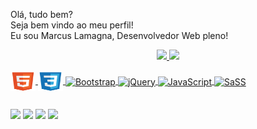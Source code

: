 Olá, tudo bem? <br>
Seja bem vindo ao meu perfil! <br>
Eu sou Marcus Lamagna, Desenvolvedor Web pleno!

<div align="center">
  <a href="https://www.mlamagna.com.br/">
  <img height="180em" src="https://github-readme-stats.vercel.app/api?username=MarcusLamagna&show_icons=true&theme=dark&include_all_commits=true&count_private=true"/>
  <img height="180em" src="https://github-readme-stats.vercel.app/api/top-langs/?username=MarcusLamagna&layout=compact&langs_count=7&theme=dark"/>
</div>
<div style="display: inline_block"><br>
  <img align="center" alt="HTML5" height="30" width="40" src="https://raw.githubusercontent.com/devicons/devicon/master/icons/html5/html5-original.svg">
  <img align="center" alt="CSS3" height="30" width="40" src="https://raw.githubusercontent.com/devicons/devicon/master/icons/css3/css3-original.svg">
  <img align="center" alt="Bootstrap" height="30" width="40" src="https://cdn.jsdelivr.net/gh/devicons/devicon/icons/bootstrap/bootstrap-original.svg">
  <img align="center" alt="jQuery" height="30" width="40" src="https://cdn.jsdelivr.net/gh/devicons/devicon/icons/jquery/jquery-original.svg">
  <img align="center" alt="JavaScript" height="30" width="40" src="https://cdn.jsdelivr.net/gh/devicons/devicon/icons/javascript/javascript-original.svg">
  <img align="center" alt="SaSS" height="30" width="40" src="https://cdn.jsdelivr.net/gh/devicons/devicon/icons/sass/sass-original.svg">
  <!--<img align="right" alt="Rafa-pic" height="150" style="border-radius:50px;" src="https://media.discordapp.net/attachments/639956127056134178/890373478988013628/Publicacoes_Instagram_1_1.png?width=676&height=676">-->
</div>
  
  ##
 
<div> 
 
  <a href="https://www.instagram.com/mlamagnadev/" target="_blank"><img src="https://img.shields.io/badge/-Instagram-%23E4405F?style=for-the-badge&logo=instagram&logoColor=white" target="_blank"></a>
 	<a href="https://www.facebook.com/mlamagnadev/?ref=pages_you_manage" target="_blank"><img src="https://img.shields.io/badge/Facebook-9146FF?style=for-the-badge&logo=twitch&logoColor=white" target="_blank"></a>
  <a href="https://www.linkedin.com/in/marcuslamagna/" target="_blank"><img src="https://img.shields.io/badge/-LinkedIn-%230077B5?style=for-the-badge&logo=linkedin&logoColor=white" target="_blank"></a> 
  <a href = "mailto:contato@mlamagna.com.br"><img src="https://img.shields.io/badge/-Email-%23333?style=for-the-badge&logo=gmail&logoColor=white" target="_blank"></a>
  <!--![Snake animation](https://github.com/rafaballerini/rafaballerini/blob/output/github-contribution-grid-snake.svg)-->
 
</div>

